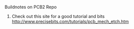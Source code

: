 Buildnotes on PCB2 Repo

1. Check out this site for a good tutorial and bits
	http://www.precisebits.com/tutorials/pcb_mech_etch.htm
